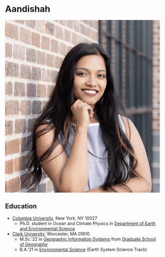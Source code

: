 # Aandishah 

![Headshot.jpg](images/headshot.jpg)

## Education
- [Columbia University](https://www.columbia.edu/), New York, NY 10027
    * Ph.D. student in Ocean and Climate Physics in [Department of Earth and Environmental Science](https://eesc.columbia.edu/)
- [Clark University](https://www.clarku.edu/), Worcester, MA 01610
    * M.Sc.'22 in [Geographic Information Systems](https://www.clarku.edu/academics/graduate/programs/masters/geographic-information-science/) from [Graduate School of Geography](https://www.clarku.edu/departments/geography/)
    * B.A.'21 in [Environmental Science](https://www.clarku.edu/departments/environmental-science/) (Earth System Science Track)

    







